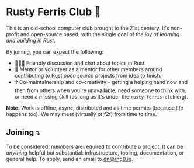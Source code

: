 # Rusty Ferris Club 🦀

This is an old-school computer club brought to the 21st century. It's non-profit and open-source based, with the single goal of the _joy of learning and building in Rust_. 

By joining, you can expect the following:

* 🧑‍🤝‍🧑 Friendly discussion and chat about topics in Rust.  
* 🔮 Mentor or volunteer as a mentor for other members around contributing to Rust _open source_ projects from idea to finish.  
* ❓ Co-maintainership and co-creativity - getting a helping hand now and then from others when you're unavailable, need someone to think with, or need a missing skill (as long as it's under the `rusty-ferris-club` org). 

__Note:__
Work is offline, async, distributed and as time permits (because life happens too). We may meet (virtually or f2f) from time to time.


## Joining ⤵️

To be considered, members are required to contribute a project. It can be _anything_ helpful but substantial: infrastructure, tooling, documentation, or general help.
To apply, send an email to [dn@rng0.io](mailto:dn@rng0.io).
